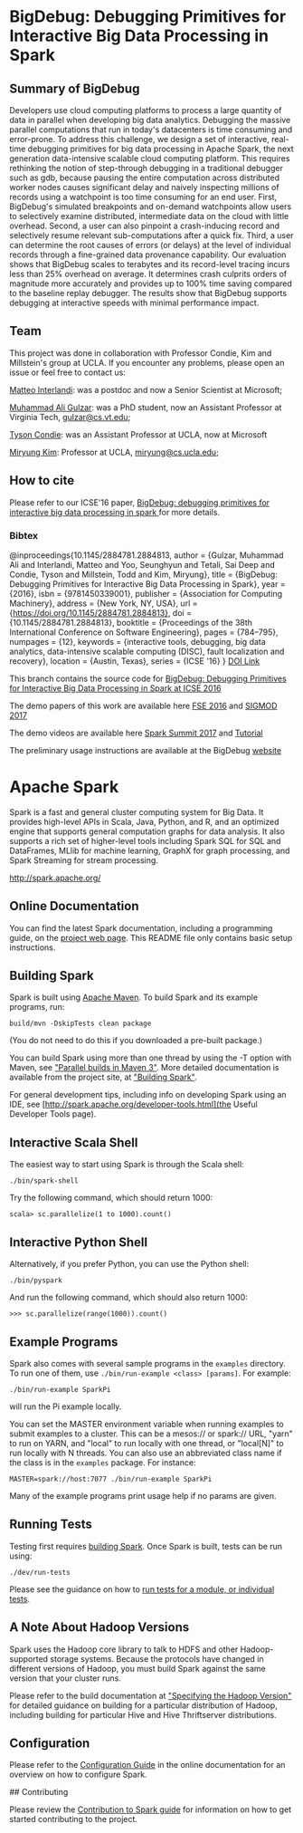 
# BigDebug: Debugging Primitives for Interactive Big Data Processing in Spark

## Summary of BigDebug 
Developers use cloud computing platforms to process a large quantity of data in parallel when developing big data analytics. Debugging the massive parallel computations that run in today's datacenters is time consuming and error-prone. To address this challenge, we design a set of interactive, real-time debugging primitives for big data processing in Apache Spark, the next generation data-intensive scalable cloud computing platform. This requires rethinking the notion of step-through debugging in a traditional debugger such as gdb, because pausing the entire computation across distributed worker nodes causes significant delay and naively inspecting millions of records using a watchpoint is too time consuming for an end user.
First, BigDebug's simulated breakpoints and on-demand watchpoints allow users to selectively examine distributed, intermediate data on the cloud with little overhead. Second, a user can also pinpoint a crash-inducing record and selectively resume relevant sub-computations after a quick fix. Third, a user can determine the root causes of errors (or delays) at the level of individual records through a fine-grained data provenance capability. Our evaluation shows that BigDebug scales to terabytes and its record-level tracing incurs less than 25% overhead on average. It determines crash culprits orders of magnitude more accurately and provides up to 100% time saving compared to the baseline replay debugger. The results show that BigDebug supports debugging at interactive speeds with minimal performance impact.

## Team 

This project was done in collaboration with Professor Condie, Kim and Millstein's group at UCLA. If you encounter any problems, please open an issue or feel free to contact us:

[Matteo Interlandi](https://interesaaat.github.io): was a postdoc and now a Senior Scientist at Microsoft; 

[Muhammad Ali Gulzar](https://people.cs.vt.edu/~gulzar/): was a PhD student, now an Assistant Professor at Virginia Tech, gulzar@cs.vt.edu;

[Tyson Condie](https://samueli.ucla.edu/people/tyson-condie/): was an Assistant Professor at UCLA, now at Microsoft 

[Miryung Kim](http://web.cs.ucla.edu/~miryung/): Professor at UCLA, miryung@cs.ucla.edu;


## How to cite 
Please refer to our ICSE'16 paper, [BigDebug: debugging primitives for interactive big data processing in spark
](http://web.cs.ucla.edu/~miryung/Publications/icse2016-gulzar-bigdebug.pdf) for more details. 
### Bibtex  
@inproceedings{10.1145/2884781.2884813,
author = {Gulzar, Muhammad Ali and Interlandi, Matteo and Yoo, Seunghyun and Tetali, Sai Deep and Condie, Tyson and Millstein, Todd and Kim, Miryung},
title = {BigDebug: Debugging Primitives for Interactive Big Data Processing in Spark},
year = {2016},
isbn = {9781450339001},
publisher = {Association for Computing Machinery},
address = {New York, NY, USA},
url = {https://doi.org/10.1145/2884781.2884813},
doi = {10.1145/2884781.2884813},
booktitle = {Proceedings of the 38th International Conference on Software Engineering},
pages = {784–795},
numpages = {12},
keywords = {interactive tools, debugging, big data analytics, data-intensive scalable computing (DISC), fault localization and recovery},
location = {Austin, Texas},
series = {ICSE '16}
}
[DOI Link](https://doi.org/10.1145/2884781.2884813)

This branch contains the source code for [BigDebug: Debugging Primitives for Interactive Big Data Processing in Spark at ICSE 2016](http://web.cs.ucla.edu/~miryung/Publications/icse2016-gulzar-bigdebug.pdf)

The demo papers of this work are available here [FSE 2016](http://web.cs.ucla.edu/~miryung/Publications/fse2016demo-bigdebug.pdf)
and [SIGMOD 2017](http://web.cs.ucla.edu/~miryung/Publications/sigmod2017-bigdebugdemo.pdf)

The demo videos are available here [Spark Summit 2017](https://www.youtube.com/watch?v=_HR3VJ2dPbE) and [Tutorial](https://www.youtube.com/watch?v=aZ91EyC5-Yc)

The preliminary usage instructions are available at the BigDebug [website](https://sites.google.com/site/sparkbigdebug/)


# Apache Spark

Spark is a fast and general cluster computing system for Big Data. It provides
high-level APIs in Scala, Java, Python, and R, and an optimized engine that
supports general computation graphs for data analysis. It also supports a
rich set of higher-level tools including Spark SQL for SQL and DataFrames,
MLlib for machine learning, GraphX for graph processing,
and Spark Streaming for stream processing.

<http://spark.apache.org/>


## Online Documentation

You can find the latest Spark documentation, including a programming
guide, on the [project web page](http://spark.apache.org/documentation.html).
This README file only contains basic setup instructions.

## Building Spark

Spark is built using [Apache Maven](http://maven.apache.org/).
To build Spark and its example programs, run:

    build/mvn -DskipTests clean package

(You do not need to do this if you downloaded a pre-built package.)

You can build Spark using more than one thread by using the -T option with Maven, see ["Parallel builds in Maven 3"](https://cwiki.apache.org/confluence/display/MAVEN/Parallel+builds+in+Maven+3).
More detailed documentation is available from the project site, at
["Building Spark"](http://spark.apache.org/docs/latest/building-spark.html).

For general development tips, including info on developing Spark using an IDE, see 
[http://spark.apache.org/developer-tools.html](the Useful Developer Tools page).

## Interactive Scala Shell

The easiest way to start using Spark is through the Scala shell:

    ./bin/spark-shell

Try the following command, which should return 1000:

    scala> sc.parallelize(1 to 1000).count()

## Interactive Python Shell

Alternatively, if you prefer Python, you can use the Python shell:

    ./bin/pyspark

And run the following command, which should also return 1000:

    >>> sc.parallelize(range(1000)).count()

## Example Programs

Spark also comes with several sample programs in the `examples` directory.
To run one of them, use `./bin/run-example <class> [params]`. For example:

    ./bin/run-example SparkPi

will run the Pi example locally.

You can set the MASTER environment variable when running examples to submit
examples to a cluster. This can be a mesos:// or spark:// URL,
"yarn" to run on YARN, and "local" to run
locally with one thread, or "local[N]" to run locally with N threads. You
can also use an abbreviated class name if the class is in the `examples`
package. For instance:

    MASTER=spark://host:7077 ./bin/run-example SparkPi

Many of the example programs print usage help if no params are given.

## Running Tests

Testing first requires [building Spark](#building-spark). Once Spark is built, tests
can be run using:

    ./dev/run-tests

Please see the guidance on how to
[run tests for a module, or individual tests](http://spark.apache.org/developer-tools.html#individual-tests).

## A Note About Hadoop Versions

Spark uses the Hadoop core library to talk to HDFS and other Hadoop-supported
storage systems. Because the protocols have changed in different versions of
Hadoop, you must build Spark against the same version that your cluster runs.

Please refer to the build documentation at
["Specifying the Hadoop Version"](http://spark.apache.org/docs/latest/building-spark.html#specifying-the-hadoop-version)
for detailed guidance on building for a particular distribution of Hadoop, including
building for particular Hive and Hive Thriftserver distributions.

## Configuration

Please refer to the [Configuration Guide](http://spark.apache.org/docs/latest/configuration.html)
in the online documentation for an overview on how to configure Spark.

## Contributing

Please review the [Contribution to Spark guide](http://spark.apache.org/contributing.html)
for information on how to get started contributing to the project.
